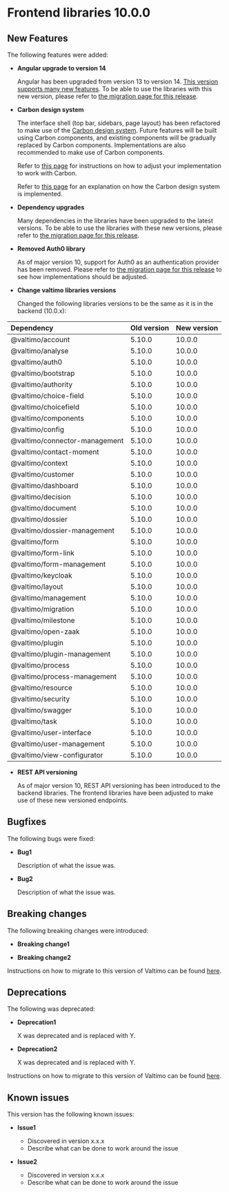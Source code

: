 # Frontend libraries 10.0.0

## New Features

The following features were added:

* **Angular upgrade to version 14**

  Angular has been upgraded from version 13 to version 14. [This version supports many new features](https://blog.angular.io/angular-v14-is-now-available-391a6db736af).
  To be able to use the libraries with this new version, please refer to [the migration page for this release](migration.md).

* **Carbon design system**

  The interface shell (top bar, sidebars, page layout) has been refactored to make use of the [Carbon design system](https://carbondesignsystem.com/).
  Future features will be built using Carbon components, and existing components will be gradually replaced by Carbon
  components. Implementations are also recommended to make use of Carbon components.
  
  Refer to [this page](migration.md) for instructions on how to adjust your implementation to work with Carbon.

  Refer to [this page](/reference/user-interface/carbon-design-system.md) for an explanation on how the Carbon design
  system is implemented.

* **Dependency upgrades**

  Many dependencies in the libraries have been upgraded to the latest versions. To be able to use the libraries with
  these new versions, please refer to [the migration page for this release](migration.md).

* **Removed Auth0 library**

  As of major version 10, support for Auth0 as an authentication provider has been removed. Please refer to
  [the migration page for this release](migration.md) to see how implementations should be adjusted.

* **Change valtimo libraries versions**

  Changed the following libraries versions to be the same as it is in the backend (10.0.x):

| Dependency                        | Old version | New version |
|:----------------------------------|:------------|:------------|
| @valtimo/account                  | 5.10.0      | 10.0.0      |
| @valtimo/analyse                  | 5.10.0      | 10.0.0      |
| @valtimo/auth0                    | 5.10.0      | 10.0.0      |
| @valtimo/bootstrap                | 5.10.0      | 10.0.0      |
| @valtimo/authority                | 5.10.0      | 10.0.0      |
| @valtimo/choice-field             | 5.10.0      | 10.0.0      |
| @valtimo/choicefield              | 5.10.0      | 10.0.0      |
| @valtimo/components               | 5.10.0      | 10.0.0      |
| @valtimo/config                   | 5.10.0      | 10.0.0      |
| @valtimo/connector-management     | 5.10.0      | 10.0.0      |
| @valtimo/contact-moment           | 5.10.0      | 10.0.0      |
| @valtimo/context                  | 5.10.0      | 10.0.0      |
| @valtimo/customer                 | 5.10.0      | 10.0.0      |
| @valtimo/dashboard                | 5.10.0      | 10.0.0      |
| @valtimo/decision                 | 5.10.0      | 10.0.0      |
| @valtimo/document                 | 5.10.0      | 10.0.0      |
| @valtimo/dossier                  | 5.10.0      | 10.0.0      |
| @valtimo/dossier-management       | 5.10.0      | 10.0.0      |
| @valtimo/form                     | 5.10.0      | 10.0.0      |
| @valtimo/form-link                | 5.10.0      | 10.0.0      |
| @valtimo/form-management          | 5.10.0      | 10.0.0      |
| @valtimo/keycloak                 | 5.10.0      | 10.0.0      |
| @valtimo/layout                   | 5.10.0      | 10.0.0      |
| @valtimo/management               | 5.10.0      | 10.0.0      |
| @valtimo/migration                | 5.10.0      | 10.0.0      |
| @valtimo/milestone                | 5.10.0      | 10.0.0      |
| @valtimo/open-zaak                | 5.10.0      | 10.0.0      |
| @valtimo/plugin                   | 5.10.0      | 10.0.0      |
| @valtimo/plugin-management        | 5.10.0      | 10.0.0      |
| @valtimo/process                  | 5.10.0      | 10.0.0      |
| @valtimo/process-management       | 5.10.0      | 10.0.0      |
| @valtimo/resource                 | 5.10.0      | 10.0.0      |
| @valtimo/security                 | 5.10.0      | 10.0.0      |
| @valtimo/swagger                  | 5.10.0      | 10.0.0      |
| @valtimo/task                     | 5.10.0      | 10.0.0      |
| @valtimo/user-interface           | 5.10.0      | 10.0.0      |
| @valtimo/user-management          | 5.10.0      | 10.0.0      |
| @valtimo/view-configurator        | 5.10.0      | 10.0.0      |

* **REST API versioning**

  As of major version 10, REST API versioning has been introduced to the backend libraries. The frontend libraries have
  been adjusted to make use of these new versioned endpoints.

## Bugfixes

The following bugs were fixed:

* **Bug1**

  Description of what the issue was.

* **Bug2**

  Description of what the issue was.

## Breaking changes

The following breaking changes were introduced:

* **Breaking change1**

* **Breaking change2**

Instructions on how to migrate to this version of Valtimo can be found [here](migration.md).

## Deprecations

The following was deprecated:

* **Deprecation1**

  X was deprecated and is replaced with Y.
* **Deprecation2**

  X was deprecated and is replaced with Y.

Instructions on how to migrate to this version of Valtimo can be found [here](migration.md).

## Known issues

This version has the following known issues:

* **Issue1**
    * Discovered in version x.x.x
    * Describe what can be done to work around the issue

* **Issue2**
    * Discovered in version x.x.x
    * Describe what can be done to work around the issue
